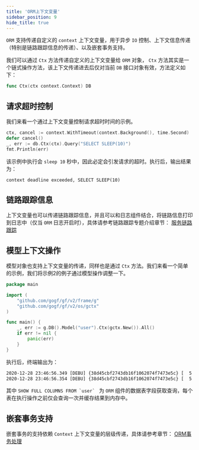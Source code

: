 ```yaml
---
title: 'ORM上下文变量'
sidebar_position: 9
hide_title: true
---
```


`ORM` 支持传递自定义的 `context` 上下文变量，用于异步 `IO` 控制、上下文信息传递（特别是链路跟踪信息的传递）、以及嵌套事务支持。

我们可以通过 `Ctx` 方法传递自定义的上下文变量给 `ORM` 对象， `Ctx` 方法其实是一个链式操作方法，该上下文传递进去后仅对当前 `DB` 接口对象有效，方法定义如下：

```go
func Ctx(ctx context.Context) DB
```

## 请求超时控制

我们来看一个通过上下文变量控制请求超时时间的示例。

```go
ctx, cancel := context.WithTimeout(context.Background(), time.Second)
defer cancel()
_, err := db.Ctx(ctx).Query("SELECT SLEEP(10)")
fmt.Println(err)
```

该示例中执行会 `sleep 10` 秒中，因此必定会引发请求的超时。执行后，输出结果为：

```html
context deadline exceeded, SELECT SLEEP(10)
```

## 链路跟踪信息

上下文变量也可以传递链路跟踪信息，并且可以和日志组件结合，将链路信息打印到日志中（仅当 `ORM` 日志开启时），具体请参考链路跟踪专题介绍章节： [服务链路跟踪](/docs/服务可观测性/服务链路跟踪)

## 模型上下文操作

模型对象也支持上下文变量的传递，同样也是通过 `Ctx` 方法。我们来看一个简单的示例，我们将示例2的例子通过模型操作调整一下。

```go
package main

import (
    "github.com/gogf/gf/v2/frame/g"
    "github.com/gogf/gf/v2/os/gctx"
)

func main() {
    _, err := g.DB().Model("user").Ctx(gctx.New()).All()
    if err != nil {
        panic(err)
    }
}
```

执行后，终端输出为：

```html
2020-12-28 23:46:56.349 [DEBU] {38d45cbf2743db16f1062074f7473e5c} [  5 ms] [default] [rows:0  ] SHOW FULL COLUMNS FROM `user`
2020-12-28 23:46:56.354 [DEBU] {38d45cbf2743db16f1062074f7473e5c} [  5 ms] [default] [rows:100] SELECT * FROM `user`
```

其中 ``SHOW FULL COLUMNS FROM `user` `` 为 `ORM` 组件的数据表字段获取查询，每个表在执行操作之前仅会查询一次并缓存结果到内存中。

## 嵌套事务支持

嵌套事务的支持依赖 `Context` 上下文变量的层级传递，具体请参考章节： [ORM事务处理](/docs/核心组件/数据库ORM/ORM事务处理)